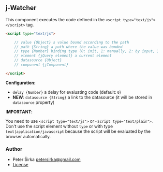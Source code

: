 ## j-Watcher

This component executes the code defined in the `<script type="text/js"></script>` tag.

```html
<script type="text/js">

	// value {Object} a value bound according to the path
	// path {String} a path where the value was bonded
	// type {Number} binding type (0: init, 1: manually, 2: by input, 3: default value)
	// element {jQuery element} a current element
	// datasource {Object}
	// component {jComponent}

</script>
```

__Configuration__:

- `delay {Number}` a delay for evaluating code (default: `0`)
- __NEW__: `datasource {String}` a link to the datasource (it will be stored in `datasource` property)

__IMPORTANT__:

You need to use `<script type="text/js">` or `<script type="text/plain">`. Don't use the script element without `type` or with type `text|application/javascript` because the script will be evaluated by the browser automatically.

### Author

- Peter Širka <petersirka@gmail.com>
- [License](https://www.totaljs.com/license/)